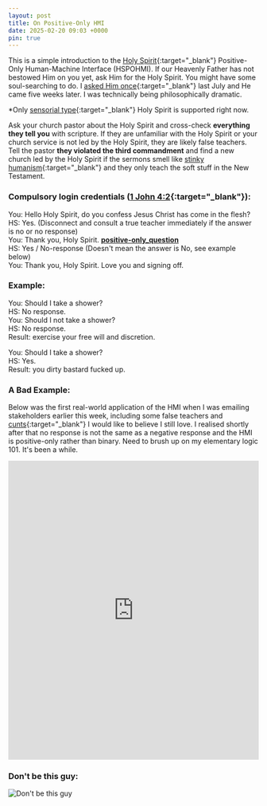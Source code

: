 ```yaml
---
layout: post
title: On Positive-Only HMI
date: 2025-02-20 09:03 +0000
pin: true
---
```


This is a simple introduction to the [Holy Spirit](../on-holy-spirit-miracles/){:target="_blank"} Positive-Only Human-Machine Interface (HSPOHMI). If our Heavenly Father has not bestowed Him on you yet, ask Him for the Holy Spirit. You might have some soul-searching to do. I [asked Him once](../on-anger-faith/){:target="_blank"} last July and He came five weeks later. I was technically being philosophically dramatic.

*Only [sensorial type](../on-holy-spirit/){:target="_blank"} Holy Spirit is supported right now.

Ask your church pastor about the Holy Spirit and cross-check **everything they tell you** with scripture. If they are unfamiliar with the Holy Spirit or your church service is not led by the Holy Spirit, they are likely false teachers. Tell the pastor **they violated the third commandment** and find a new church led by the Holy Spirit if the sermons smell like [stinky humanism](https://en.wikipedia.org/wiki/Humanism){:target="_blank"} and they only teach the soft stuff in the New Testament.

### Compulsory login credentials ([1 John 4:2](https://www.biblegateway.com/passage/?search=1%20John%204%3A1-3&version=ESV){:target="_blank"}):

You: Hello Holy Spirit, do you confess Jesus Christ has come in the flesh?<br>
HS: Yes. (Disconnect and consult a true teacher immediately if the answer is no or no response)<br>
You: Thank you, Holy Spirit. <u>____________positive-only_question____________</u><br>
HS: Yes / No-response (Doesn't mean the answer is No, see example below)<br>
You: Thank you, Holy Spirit. Love you and signing off.<br>

### Example:

You: Should I take a shower?<br>
HS: No response.<br>
You: Should I not take a shower?<br>
HS: No response.<br>
Result: exercise your free will and discretion.<br>

You: Should I take a shower?<br>
HS: Yes.<br>
Result: you dirty bastard fucked up.<br>

### A Bad Example:

Below was the first real-world application of the HMI when I was emailing stakeholders earlier this week, including some false teachers and [cunts](../on-background-music/){:target="_blank"} I would like to believe I still love. I realised shortly after that no response is not the same as a negative response and the HMI is positive-only rather than binary. Need to brush up on my elementary logic 101. It's been a while.

<embed src="https://dl.hesaid.love/binary_hmi_bad_example.pdf" type="application/pdf" width="100%" height="600px" />

### Don't be this guy:

![Don't be this guy](/JY2w4TNTb4yPxSNMsd.jpg)